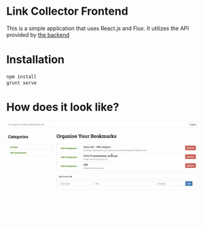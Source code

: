 # Link Collector Frontend

This is a simple application that uses React.js and Flux. It utilizes the API provided by [the backend](https://github.com/staskie/link-collector-backend)

# Installation

    npm install
    grunt serve

# How does it look like?

![Demo](https://raw.githubusercontent.com/staskie/link-collector-frontend/master/raw/link-collector.gif)

